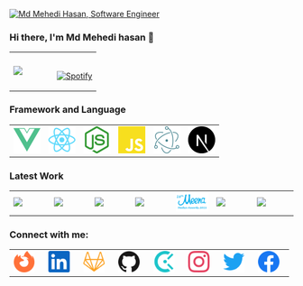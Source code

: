 
[![Md Mehedi Hasan, Software Engineer](https://github.com/Mahadi74/Mahadi74/blob/main/Animation.gif)](https://mehediswe.me)
### Hi there, I'm Md Mehedi hasan 👋

<table width="100%"> 
  <tr>
  <td width="50%">    
    <a href="https://github.com/Mahadi74"><img src="https://github-readme-stats.vercel.app/api?username=Mahadi74&count_private=true&show_icons=true&hide_border=true&theme=radical" height="165" /></a>
  </td>
  <td width="50%">
      
&nbsp; <br> [![Spotify](https://novatorem.vercel.app/api/spotify)]()

  </td>
  
  </table>

### Framework and Language 

<table width="100%"> 
  <tr>
  <td width="16.666%"> 
      <img src="https://github.com/Mahadi74/Mahadi74/blob/main/assest/vue.svg" width="100%"/>
   </td>
  <td width="16.666%">
      <img src="https://github.com/Mahadi74/Mahadi74/blob/main/assest/react.svg" width="100%"/>
  </td>
  <td width="16.666%">
       <img src="https://github.com/Mahadi74/Mahadi74/blob/main/assest/node.svg" width="100%"/>
   </td>
  <td width="16.666%">
       <img src="https://github.com/Mahadi74/Mahadi74/blob/main/assest/javascript.svg" width="100%"/>
  </td>
  <td width="16.666%">
       <img src="https://github.com/Mahadi74/Mahadi74/blob/main/assest/electron.svg" width="100%"/>
  </td>
  <td width="16.666%">
       <img src="https://github.com/Mahadi74/Mahadi74/blob/main/assest/next.svg" width="100%"/>
  </td>
  </table>

  ### Latest Work
<table width="100%"> 
  <tr>
    <td width="14.285%">
       <a href="https://healthbuddy.plus/"><img src="https://healthbuddy.plus/logo-img.svg" width="100%"/></a>
    </td>
    <td width="14.285%"> 
     <a herf="https://safeinternet.unicefbangladesh.org/"><img src="https://1688997010.rsc.cdn77.org/apple-touch-icon.png" width="100%"/></a>
   </td>
  <td width="14.285%">
      <a href="https://ncbelearning.fpmu.gov.bd/"><img src="https://ncbelearning.fpmu.gov.bd/img/NCB.2789fccb.png" width="100%"/></a>
  </td>
  <td width="14.285%">
       <a href="https://adolescent.nnsop.org/"><img src="https://adolescent.nnsop.org/assets/exported/logo.png" width="100%"/></a>
   </td>
  <td width="14.285%">
       <a href="https://www.meenamedia.unicefbangladesh.org/"><img src="https://github.com/Mahadi74/Mahadi74/blob/main/assest/meena.png" width="100%"/></a>
  </td>
  <td width="14.285%">
       <a href="https://apps.shopify.com/quick-announcement"><img src="https://cdn.shopify.com/app-store/listing_images/0cb1446aeda6fbf729b655a7ef127dfc/icon/CN/Nu6z0lu8CEAE=.jpg?height=168&quality=90&width=168" width="100%"/></a>
  </td>
  <td width="14.285%">
       <a href="https://volunteer.unicefbangladesh.org/wash-hand"><img src="https://www.meenamedia.unicefbangladesh.org/assets/user/img/favicon.ico" width="100%"/></a>
  </td>
  </table>

  ### Connect with me:

  <table width="100%"> 
  <tr>
   <td width="12.5%"> 
     <a href="https://mehediswe.me"> <img src="https://github.com/Mahadi74/Mahadi74/blob/main/assest/browser.svg" width="80%"/></a>
   </td>
    <td width="12.5%"> 
     <a href="https://www.linkedin.com/in/mahadi74"> <img src="https://github.com/Mahadi74/Mahadi74/blob/main/assest/linkedin.svg" width="80%"/></a>
   </td>
  <td width="12.5%">
      <a href="https://gitlab.com/Mahadi74"><img src="https://github.com/Mahadi74/Mahadi74/blob/main/assest/gitlab.svg" width="80%"/></a>
  </td>
  <td width="12.5%">
       <a href="https://github.com/mehedi-rul"><img src="https://github.com/Mahadi74/Mahadi74/blob/main/assest/github.svg" width="80%"/></a>
   </td>
  <td width="12.5%">
       <a href="https://www.coderbyte.com/profile/saiful24"><img src="https://github.com/Mahadi74/Mahadi74/blob/main/assest/coderbyte.svg" width="80%"/></a>
  </td>
  <td width="12.5%">
       <a href="https://github.com/Mahadi74"><img src="https://github.com/Mahadi74/Mahadi74/blob/main/assest/instagram.svg" width="80%"/></a>
  </td>
  <td width="12.5%">
       <a href="https://github.com/Mahadi74"><img src="https://github.com/Mahadi74/Mahadi74/blob/main/assest/twitter.svg" width="80%"/></a>
  </td>
  <td width="12.5%">
       <a href="https://www.facebook.com/mahadihasanshunno"><img src="https://github.com/Mahadi74/Mahadi74/blob/main/assest/facebook.svg" width="80%"/></a>
  </td>
  </table>